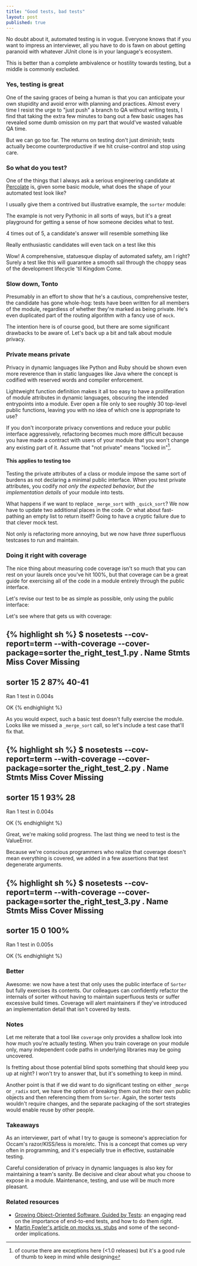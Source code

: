 ```yaml
---
title: "Good tests, bad tests"
layout: post
published: true
---
```


No doubt about it, automated testing is in vogue. Everyone knows that if you
want to impress an interviewer, all you have to do is fawn on about getting 
paranoid with whatever JUnit clone is in your language's ecosystem. 

This is better than a complete ambivalence or hostility towards testing, but a
middle is commonly excluded. 

### Yes, testing is great

One of the saving graces of being a human is that you can anticipate your own
stupidity and avoid error with planning and practices. Almost every time I
resist the urge to "just push" a branch to QA without writing tests, I find
that taking the extra few minutes to bang out a few basic usages 
has revealed some dumb omission on my part that would've wasted valuable
QA time.

But we can go too far. The returns on testing don't just diminish; tests
actually become counterproductive if we hit cruise-control and stop using
care.


### So what do you test?

One of the things that I always ask a serious engineering candidate at 
[Percolate](http://www.percolate.com/jobs) is, given
some basic module, what does the shape of your automated test look like?

I usually give them a contrived but illustrative example, the `sorter` module:

<script src="https://gist.github.com/jamesob/7503290.js?file=sorter.py">
</script>

The example is not very Pythonic in all sorts of ways, but it's a great 
playground for getting a sense of how someone decides what to test.

4 times out of 5, a candidate's answer will resemble something like

<script src="https://gist.github.com/jamesob/7503290.js?file=typical-sorter-test.py">
</script>

Really enthusiastic candidates will even tack on a test like this

<script src="https://gist.github.com/jamesob/7503290.js?file=crazy-additional-test.py">
</script>


Wow! A comprehensive, statuesque display of automated safety, am I right? 
Surely a test like this will guarantee a smooth sail through the 
choppy seas of the development lifecycle 'til Kingdom Come. 


### Slow down, Tonto

Presumably in an effort to show that he's a cautious, comprehensive tester, the
candidate has gone whole-hog: tests have been written for all members of the
module, regardless of whether they're marked as being private. He's even
duplicated part of the routing algorithm with a fancy use of `mock`.

The intention here is of course good, but there are some significant drawbacks
to be aware of. Let's back up a bit and talk about module privacy.


### Private means private

Privacy in dynamic languages like Python and Ruby should be shown even more
reverence than in static languages like Java where the concept is codified with
reserved words and compiler enforcement. 

Lightweight function definition makes it all too easy to have a proliferation
of module attributes in dynamic languages, obscuring the intended entrypoints
into a module. Ever open a file only to see roughly 30 top-level public
functions, leaving you with no idea of which one is appropriate to use?

If you don't incorporate privacy conventions and reduce your
public interface aggressively, refactoring becomes much more difficult because
you have made a contract with users of your module that you won't change any
existing part of it. Assume that "not private" means "locked in"[^0].


#### This applies to testing too

Testing the private attributes of a class or module impose the same sort of
burdens as not declaring a minimal public interface. When you test private
attributes, you codify *not only the expected behavior, but the implementation
details* of your module into tests. 

What happens if we want to replace `_merge_sort` with `_quick_sort`? We now
have to update two additional places in the code. Or what about fast-pathing
an empty list to return itself? Going to have a cryptic failure due to 
that clever mock test.

Not only is refactoring more annoying, but we now have *three* superfluous
testcases to run and maintain.


### Doing it right with coverage

The nice thing about measuring code coverage isn't so much that you can rest
on your laurels once you've hit 100%, but that coverage can be a great guide
for exercising all of the code in a module entirely through the public 
interface.

Let's revise our test to be as simple as possible, only using the public
interface:
 
<script src="https://gist.github.com/jamesob/7503290.js?file=the_right_test_1.py">
</script>

Let's see where that gets us with coverage:

{% highlight sh %}
$ nosetests --cov-report=term --with-coverage --cover-package=sorter the_right_test_1.py 
.
Name     Stmts   Miss  Cover   Missing
--------------------------------------
sorter      15      2    87%   40-41
----------------------------------------------------------------------
Ran 1 test in 0.004s

OK
{% endhighlight %}

As you would expect, such a basic test doesn't fully exercise the module. 
Looks like we missed a `_merge_sort` call, so let's include a test case that'll
fix that.
  
<script src="https://gist.github.com/jamesob/7503290.js?file=the_right_test_2.py">
</script>
  

{% highlight sh %}
$ nosetests --cov-report=term --with-coverage --cover-package=sorter the_right_test_2.py 
.
Name     Stmts   Miss  Cover   Missing
--------------------------------------
sorter      15      1    93%   28
----------------------------------------------------------------------
Ran 1 test in 0.004s

OK
{% endhighlight %}

Great, we're making solid progress. The last thing we need to test is the
ValueError.

   
<script src="https://gist.github.com/jamesob/7503290.js?file=the_right_test_3.py">
</script>

Because we're conscious programmers who realize that coverage doesn't mean
everything is covered, we added in a few assertions that test degenerate 
arguments.
 

{% highlight sh %}
$ nosetests --cov-report=term --with-coverage --cover-package=sorter the_right_test_3.py 
.
Name     Stmts   Miss  Cover   Missing
--------------------------------------
sorter      15      0   100%   
----------------------------------------------------------------------
Ran 1 test in 0.005s

OK
{% endhighlight %}

### Better

Awesome: we now have a test that only uses the public interface of `Sorter` but
fully exercises its contents. Our colleagues can confidently refactor the
internals of sorter without having to maintain superfluous tests or suffer
excessive build times. Coverage will alert maintainers if they've introduced an
implementation detail that isn't covered by tests.


### Notes

Let me reiterate that a tool like `coverage` only provides a shallow look into
how much you're actually testing. When you train coverage on your module only,
many independent code paths in underlying libraries may be going uncovered. 

Is fretting about those potential blind spots something that should keep you up
at night? I won't try to answer that, but it's something to keep in mind.

Another point is that if we did want to do significant testing on either
`_merge` or `_radix` sort, we have the option of breaking them out into their
own public objects and then referencing them from `Sorter`. Again, the sorter
tests wouldn't require changes, and the separate packaging of the sort
strategies would enable reuse by other people.


### Takeaways

As an interviewer, part of what I try to gauge is someone's appreciation for
Occam's razor/KISS/less is more/etc. This is a concept that comes up very often
in programming, and it's especially true in effective, sustainable testing.

Careful consideration of privacy in dynamic languages is also key for 
maintaining a team's sanity. Be decisive and clear about what you choose to
expose in a module. Maintenance, testing, and use will be much more pleasant.

### Related resources 

- [Growing Object-Oriented Software, Guided by Tests](http://www.amazon.com/Growing-Object-Oriented-Software-Guided-Tests/dp/0321503627/ref=sr_1_1?ie=UTF8&qid=1384633202&sr=8-1&keywords=growing+objects+tests): 
an engaging read on the importance of end-to-end tests, and how to do them right.
- [Martin Fowler's article on mocks vs. stubs](http://martinfowler.com/articles/mocksArentStubs.html)
and some of the second-order implications.


[^0]: of course there are exceptions here (&lt;1.0 releases) but it's a good
rule of thumb to keep in mind while designing


